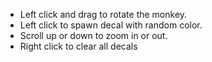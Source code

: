 - Left click and drag to rotate the monkey.
- Left click to spawn decal with random color.
- Scroll up or down to zoom in or out.
- Right click to clear all decals
